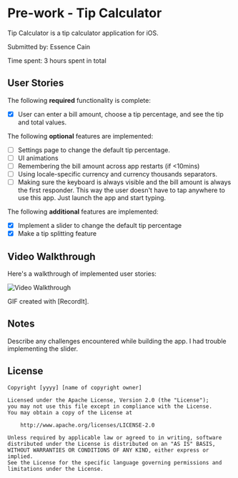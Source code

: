 # Pre-work - Tip Calculator

Tip Calculator is a tip calculator application for iOS.

Submitted by: Essence Cain

Time spent: 3 hours spent in total

## User Stories

The following **required** functionality is complete:

* [X] User can enter a bill amount, choose a tip percentage, and see the tip and total values.

The following **optional** features are implemented:
* [ ] Settings page to change the default tip percentage.
* [ ] UI animations
* [ ] Remembering the bill amount across app restarts (if <10mins)
* [ ] Using locale-specific currency and currency thousands separators.
* [ ] Making sure the keyboard is always visible and the bill amount is always the first responder. This way the user doesn't have to tap anywhere to use this app. Just launch the app and start typing.

The following **additional** features are implemented:

- [X] Implement a slider to change the default tip percentage
- [X] Make a tip splitting feature

## Video Walkthrough 

Here's a walkthrough of implemented user stories:

<img src='http://g.recordit.co/9BvqZCoMWr.gif' title='Video Walkthrough' width='' alt='Video Walkthrough' />

GIF created with [RecordIt].

## Notes

Describe any challenges encountered while building the app.
I had trouble implementing the slider.

## License

    Copyright [yyyy] [name of copyright owner]

    Licensed under the Apache License, Version 2.0 (the "License");
    you may not use this file except in compliance with the License.
    You may obtain a copy of the License at

        http://www.apache.org/licenses/LICENSE-2.0

    Unless required by applicable law or agreed to in writing, software
    distributed under the License is distributed on an "AS IS" BASIS,
    WITHOUT WARRANTIES OR CONDITIONS OF ANY KIND, either express or implied.
    See the License for the specific language governing permissions and
    limitations under the License.

